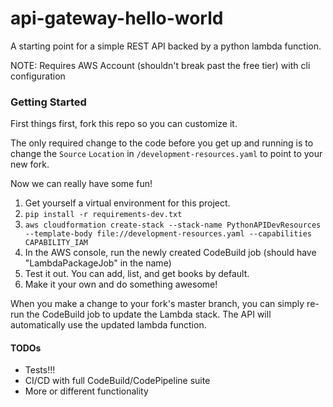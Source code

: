 # api-gateway-hello-world
A starting point for a simple REST API backed by a python lambda function.

NOTE: Requires AWS Account (shouldn't break past the free tier) with cli configuration


### Getting Started
First things first, fork this repo so you can customize it.

The only required change to the code before you get up and running is to change the `Source` `Location` in `/development-resources.yaml` to point to your new fork.

Now we can really have some fun!

1. Get yourself a virtual environment for this project.
2. `pip install -r requirements-dev.txt`
3. `aws cloudformation create-stack --stack-name PythonAPIDevResources --template-body file://development-resources.yaml --capabilities CAPABILITY_IAM`
4. In the AWS console, run the newly created CodeBuild job (should have "LambdaPackageJob" in the name)
5. Test it out. You can add, list, and get books by default.
12. Make it your own and do something awesome!

When you make a change to your fork's master branch, you can simply re-run the CodeBuild job to update the Lambda stack. The API will automatically use the updated lambda function.


#### TODOs
* Tests!!!
* CI/CD with full CodeBuild/CodePipeline suite
* More or different functionality
